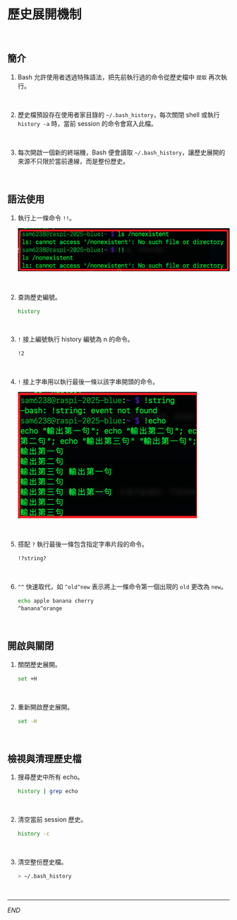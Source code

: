 # 歷史展開機制

<br>

## 簡介

1. Bash 允許使用者透過特殊語法，把先前執行過的命令從歷史檔中 `提取` 再次執行。

<br>

2. 歷史檔預設存在使用者家目錄的 `~/.bash_history`，每次關閉 shell 或執行 `history -a` 時，當前 session 的命令會寫入此檔。

<br>

3. 每次開啟一個新的終端機，Bash 便會讀取 `~/.bash_history`，讓歷史展開的來源不只限於當前連線，而是整份歷史。

<br>

## 語法使用

1. 執行上一條命令 `!!`。

   ![](images/img_57.png)

<br>

2. 查詢歷史編號。

   ```bash
   history
   ```

<br>

3. `!` 接上編號執行 history 編號為 n 的命令。

   ```bash
   !2
   ```

<br>

4. `!` 接上字串用以執行最後一條以該字串開頭的命令。

   ![](images/img_58.png)

<br>

5. 搭配 `?` 執行最後一條包含指定字串片段的命令。

   ```bash
   !?string?
   ```

<br>

6. `^^` 快速取代，如 `^old^new` 表示將上一條命令第一個出現的 `old` 更改為 `new`。

   ```bash
   echo apple banana cherry
   ^banana^orange
   ```

<br>

## 開啟與關閉

1. 關閉歷史展開。

   ```bash
   set +H
   ```

<br>

2. 重新開啟歷史展開。

   ```bash
   set -H
   ```

<br>

## 檢視與清理歷史檔

1. 搜尋歷史中所有 echo。

   ```bash
   history | grep echo
   ```   

<br>

2. 清空當前 session 歷史。
   ```bash
   history -c
   ```

<br>

3. 清空整份歷史檔。

   ```bash
   > ~/.bash_history
   ```

<br>

___

_END_